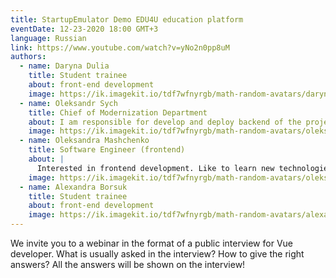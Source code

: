 ```yaml
---
title: StartupEmulator Demo EDU4U education platform
eventDate: 12-23-2020 18:00 GMT+3
language: Russian
link: https://www.youtube.com/watch?v=yNo2n0pp8uM
authors:
  - name: Daryna Dulia
    title: Student trainee
    about: front-end development
    image: https://ik.imagekit.io/tdf7wfnyrgb/math-random-avatars/daryna-dulia_lp3qhKp2eE.png?updatedAt=1627648759298&tr=w-200,h-200,fo-face
  - name: Oleksandr Sych
    title: Chief of Modernization Department
    about: I am responsible for develop and deploy backend of the project.
    image: https://ik.imagekit.io/tdf7wfnyrgb/math-random-avatars/oleksandr-sych_W-QneShqXK.png?updatedAt=1627648759422&tr=w-200,h-200,fo-face
  - name: Oleksandra Mashchenko
    title: Software Engineer (frontend)
    about: |
      Interested in frontend development. Like to learn new technologies and features. Very kindly and communicative person. Love active rest with friends and interesting people.
    image: https://ik.imagekit.io/tdf7wfnyrgb/math-random-avatars/oleksandra-mashchenko_jSIsZvJLD.png?updatedAt=1627648759286&tr=w-200,h-200,fo-face
  - name: Alexandra Borsuk
    title: Student trainee
    about: front-end development
    image: https://ik.imagekit.io/tdf7wfnyrgb/math-random-avatars/alexandra-borsuk_2pZPkvyjvm.png?updatedAt=1627648759206&tr=w-200,h-200,fo-face
---
```


We invite you to a webinar in the format of a public interview for Vue developer.
What is usually asked in the interview?
How to give the right answers?
All the answers will be shown on the interview!
